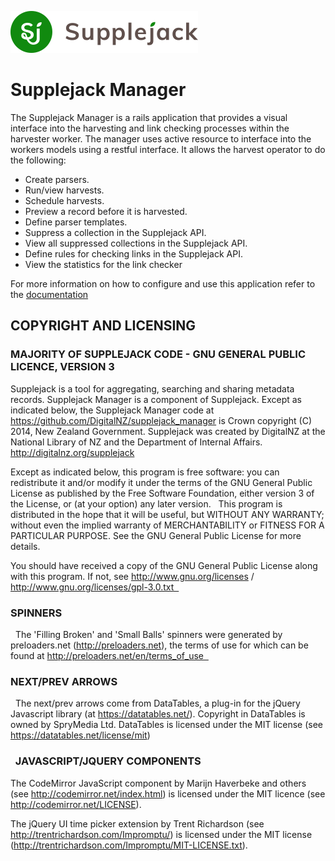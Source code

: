 ![Supplejack Logo](https://raw.githubusercontent.com/DigitalNZ/supplejack_manager/master/app/assets/images/logo.png)

# Supplejack Manager

The Supplejack Manager is a rails application that provides a visual interface into the harvesting and link checking processes within the harvester worker. The manager uses active resource to interface into the workers models using a restful interface. It allows the harvest operator to do the following:

* Create parsers.
* Run/view harvests.
* Schedule harvests.
* Preview a record before it is harvested.
* Define parser templates.
* Suppress a collection in the Supplejack API.
* View all suppressed collections in the Supplejack API.
* Define rules for checking links in the Supplejack API.
* View the statistics for the link checker

For more information on how to configure and use this application refer to the [documentation](http://digitalnz.github.io/supplejack)

## COPYRIGHT AND LICENSING  

### MAJORITY OF SUPPLEJACK CODE - GNU GENERAL PUBLIC LICENCE, VERSION 3  

Supplejack is a tool for aggregating, searching and sharing metadata records. Supplejack Manager is a component of Supplejack. Except as indicated below, the Supplejack Manager code at https://github.com/DigitalNZ/supplejack_manager is Crown copyright (C) 2014, New Zealand Government. Supplejack was created by DigitalNZ at the National Library of NZ and the Department of Internal Affairs. http://digitalnz.org/supplejack

Except as indicated below, this program is free software: you can redistribute it and/or modify it under the terms of the GNU General Public License as published by the Free Software Foundation, either version 3 of the License, or (at your option) any later version.   This program is distributed in the hope that it will be useful, but WITHOUT ANY WARRANTY; without even the implied warranty of MERCHANTABILITY or FITNESS FOR A PARTICULAR PURPOSE. See the GNU General Public License for more details.

You should have received a copy of the GNU General Public License along with this program. If not, see http://www.gnu.org/licenses / http://www.gnu.org/licenses/gpl-3.0.txt  

### SPINNERS

  The 'Filling Broken' and 'Small Balls' spinners were generated by preloaders.net (http://preloaders.net), the terms of use for which can be found at http://preloaders.net/en/terms_of_use  

### NEXT/PREV ARROWS

  The next/prev arrows come from DataTables, a plug-in for the jQuery Javascript library (at https://datatables.net/). Copyright in DataTables is owned by SpryMedia Ltd. DataTables is licensed under the MIT license (see https://datatables.net/license/mit)

###   JAVASCRIPT/JQUERY COMPONENTS  

The CodeMirror JavaScript component by Marijn Haverbeke and others (see http://codemirror.net/index.html) is licensed under the MIT licence (see http://codemirror.net/LICENSE).  

The jQuery UI time picker extension by Trent Richardson (see http://trentrichardson.com/Impromptu/) is licensed under the MIT license (http://trentrichardson.com/Impromptu/MIT-LICENSE.txt).
